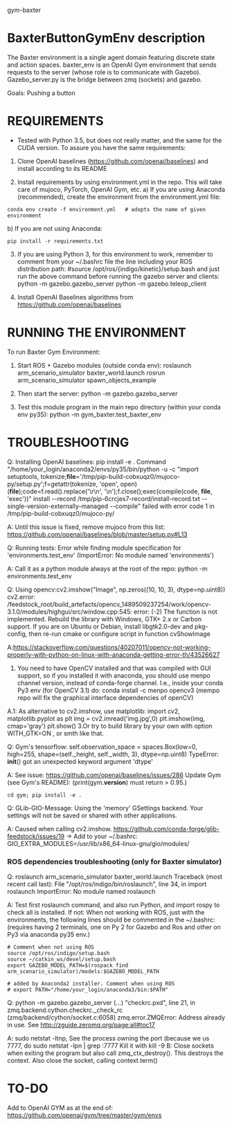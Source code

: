 gym-baxter

# BaxterButtonGymEnv description
The Baxter environment is a single agent domain featuring discrete state and action spaces. baxter_env is an OpenAI Gym environment that sends requests to the server (whose role is to communicate with Gazebo). Gazebo_server.py is the bridge between zmq (sockets) and gazebo.

Goals: Pushing a button


# REQUIREMENTS
* Tested with Python 3.5, but does not really matter, and the same for the CUDA version. To
assure you have the same requirements:

1) Clone OpenAI baselines (https://github.com/openai/baselines) and install according to its README


2) Install requirements by using environment.yml in the repo. This will take care of mujoco, PyTorch, OpenAI Gym, etc.
a) If you are using Anaconda (recommended), create the environment from the environment.yml file:   
```
conda env create -f environment.yml   # adopts the name of given environment
```

b) If you are not using Anaconda:
```
pip install -r requirements.txt
```

3) If you are using Python 3, for this environment to work, remember to comment from your ~/.bashrc file the line including your ROS distribution path:
#source /opt/ros/{indigo/kinetic}/setup.bash
and just run the above command before running the gazebo server and clients:
python -m gazebo.gazebo_server
python -m gazebo.teleop_client


4) Install OpenAI Baselines algorithms from https://github.com/openai/baselines


# RUNNING THE ENVIRONMENT
To run Baxter Gym Environment:
1) Start ROS + Gazebo modules (outside conda env):
roslaunch arm_scenario_simulator baxter_world.launch
rosrun arm_scenario_simulator spawn_objects_example

2) Then start the server:
python -m gazebo.gazebo_server

3) Test this module program in the main repo directory (within your conda env py35):
python -m gym_baxter.test_baxter_env



# TROUBLESHOOTING

Q: Installing OpenAI baselines:
pip install -e .
Command "/home/your_login/anaconda2/envs/py35/bin/python -u -c "import setuptools, tokenize;__file__='/tmp/pip-build-cobxuqz0/mujoco-py/setup.py';f=getattr(tokenize, 'open', open)(__file__);code=f.read().replace('\r\n', '\n');f.close();exec(compile(code, __file__, 'exec'))" install --record /tmp/pip-6crcjes7-record/install-record.txt --single-version-externally-managed --compile" failed with error code 1 in /tmp/pip-build-cobxuqz0/mujoco-py/

A: Until this issue is fixed, remove mujoco from this list:
https://github.com/openai/baselines/blob/master/setup.py#L13

Q: Running tests:  Error while finding module specification for 'environments.test_env' (ImportError: No module named 'environments')

A: Call it as a python module always at the root of the repo:
python -m environments.test_env


Q: Using opencv:cv2.imshow("Image", np.zeros((10, 10, 3), dtype=np.uint8))
cv2.error: /feedstock_root/build_artefacts/opencv_1489509237254/work/opencv-3.1.0/modules/highgui/src/window.cpp:545: error: (-2) The function is not implemented. Rebuild the library with Windows, GTK+ 2.x or Carbon support. If you are on Ubuntu or Debian, install libgtk2.0-dev and pkg-config, then re-run cmake or configure script in function cvShowImage

A:https://stackoverflow.com/questions/40207011/opencv-not-working-properly-with-python-on-linux-with-anaconda-getting-error-th/43526627
1. You need to have OpenCV installed and that was compiled with GUI support, so if you installed it with anaconda, you should use menpo channel version, instead of conda-forge channel. I.e., inside your conda Py3 env (for OpenCV 3.1) do:
conda install -c menpo opencv3
(mempo repo will fix the graphical interface dependencies of openCV)

A.1: As alternative to cv2.imshow, use matplotlib:
import cv2, matplotlib.pyplot as plt
img = cv2.imread('img.jpg',0)
plt.imshow(img, cmap='gray')
plt.show()
3.Or try to build library by your own with option WITH_GTK=ON , or smth like that.

Q: Gym's tensorflow:
self.observation_space = spaces.Box(low=0, high=255, shape=(self._height, self._width, 3), dtype=np.uint8)
TypeError: __init__() got an unexpected keyword argument 'dtype'

A: See issue: https://github.com/openai/baselines/issues/286  Update Gym (see Gym's README):  (print(gym.__version__) must return > 0.95.)
```
cd gym; pip install -e .
```

Q: GLib-GIO-Message: Using the 'memory' GSettings backend.  Your settings will not be saved or shared with other applications.

A: Caused when calling cv2.imshow. https://github.com/conda-forge/glib-feedstock/issues/19  -> Add to your ~/.bashrc:
GIO_EXTRA_MODULES=/usr/lib/x86_64-linux-gnu/gio/modules/


### ROS dependencies troubleshooting (only for Baxter simulator)

Q: roslaunch arm_scenario_simulator baxter_world.launch
Traceback (most recent call last):
  File "/opt/ros/indigo/bin/roslaunch", line 34, in <module>
    import roslaunch
ImportError: No module named roslaunch

A: Test first roslaunch command, and also run Python, and import rospy to check all is installed. If not: When not working with ROS, just with the environments, the following lines should be commented in the ~/.bashrc: (requires having 2 terminals, one on Py 2 for Gazebo and Ros and other on Py3 via anaconda py35 env.)
```
# Comment when not using ROS
source /opt/ros/indigo/setup.bash
source ~/catkin_ws/devel/setup.bash
export GAZEBO_MODEL_PATH=$(rospack find arm_scenario_simulator)/models:$GAZEBO_MODEL_PATH

# added by Anaconda2 installer. Comment when using ROS
# export PATH="/home/your_login/anaconda3/bin:$PATH"
```

Q:  python -m gazebo.gazebo_server
(...) "checkrc.pxd", line 21, in zmq.backend.cython.checkrc._check_rc (zmq/backend/cython/socket.c:6058)
zmq.error.ZMQError: Address already in use. See http://zguide.zeromq.org/page:all#toc17

A: sudo netstat -ltnp, See the process owning the port (because we us 7777, do
   sudo netstat -lpn | grep :7777
 Kill it with kill -9 <pid>
B: Close sockets when exiting the program but also call zmq_ctx_destroy(). This destroys the context. Also close the socket, calling context.term()


# TO-DO
Add to OpenAI GYM as at the end of:
https://github.com/openai/gym/tree/master/gym/envs
